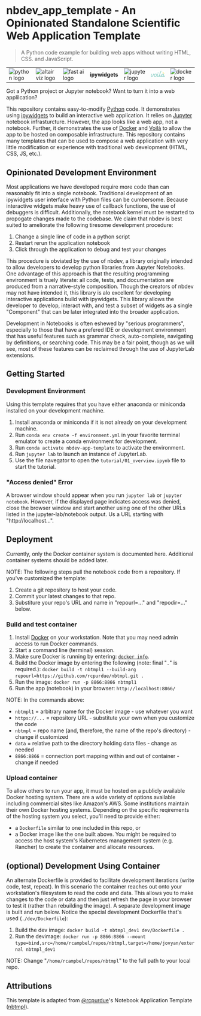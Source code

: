 # nbdev_app_template - An Opinionated Standalone Scientific Web Application Template

> A Python code example for building web apps without writing HTML, CSS. and JavaScript.

<table><tr><td width="14%">
    <img src="https://www.python.org/static/img/python-logo.png" alt="python logo">
    </td><td width="14%">
    <img src="https://altair-viz.github.io/_static/altair-logo-light.png" alt="altair viz logo
">
    </td><td width="14%">
    <img src="https://nbdev.fast.ai/assets/images/company_logo.png" alt="fast ai logo">
    </td><td width="14%">
    <b>ipywidgets</b>
    </td><td width="14%">
    <img src="https://jupyter.org/assets/logos/rectanglelogo-greytext-orangebody-greymoons.svg" alt="jupyter logo">
    </td><td width="10%">
    <img src="https://raw.githubusercontent.com/voila-dashboards/voila/main/docs/source/voila-logo.svg" alt="voila logo">
    </td><td width="14%">
    <img src="https://www.docker.com/sites/default/files/d8/styles/role_icon/public/2019-07/horizontal-logo-monochromatic-white.png" alt="docker logo">
</td></tr></table>

Got a Python project or Jupyter notebook? Want to turn it into a web applilcation?

This repository contains easy-to-modify [Python](https://www.python.org/) code. It demonstrates using [ipywidgets](https://ipywidgets.readthedocs.io/en/stable/) to build an interactive web application. It relies on [Jupyter](https://jupyter.org/) notebook infrasturcture. However, the app looks like a web app, not a notebook. Further, it demonstrates the use of [Docker](https://www.docker.com/) and [Voilà](https://github.com/voila-dashboards/voila) to allow the app to be hosted on composable infrastructure. This repository contains many templates that can be used to compose a web application with very little modification or experience with traditional web development (HTML, CSS, JS, etc.).

## Opinionated Development Environment

Most applications we have developed require more code than can reasonably fit into a single notebook. Traditional development of an ipywidgets user interface with Python files can be cumbersome.  Because interactive widgets make heavy use of callback functions, the use of debuggers is difficult. Additionally, the notebook kernel must be restarted to propogate changes made to the codebase. We claim that nbdev is best suited to ameliorate the following tiresome development procedure:

1. Change a single line of code in a python script
2. Restart rerun the application notebook
3. Click through the application to debug and test your changes

This procedure is obviated by the use of nbdev, a library originally intended to allow developers to develop python libraries from Jupyter Notebooks. One advantage of this approach is that the resulting programming environment is truely literate: all code, tests, and documentation are produced from a narrative-style composition. Though the creators of nbdev may not have intended it, this library is alo excellent for developing interactive applications build with ipywidgets. This library allows the developer to develop, interact with, and test a subset of widgets as a single "Component" that can be later integrated into the broader application. 

Development in Notebooks is often eshewed by "serious programmers", especially to those that have a prefered IDE or development environment that has useful features such as grammar check, auto-complete, navigating by definitions, or searching code. This may be a fair point, though as we will see, most of these features can be reclaimed through the use of JupyterLab extensions.

## Getting Started

### Development Environment

Using this template requires that you have either anaconda or miniconda installed on your development machine.

1. Install anaconda or miniconda if it is not already on your development machine.
2. Run `conda env create -f environment.yml` in your favorite terminal emulator to create a conda environment for development.
3. Run `conda activate nbdev-app-template` to activate the environment.
4. Run `jupyter lab` to launch an instance of JupyterLab.
5. Use the file navegator to open the `tutorial/01_overview.ipynb` file to start the tutorial.

### "Access denied" Error

A browser window should appear when you run `jupyter lab` or `jupyter notebook`. However, if the displayed page indicates access was denied, close the browser window and start another using one of the other URLs listed in the jupyter-lab/notebook output. Us a URL starting with "http://localhost...".

## Deployment

Currently, only the Docker container system is documented here. Additional container systems should be added later.

NOTE: The following steps pull the notebook code from a repository. If you've customized the template:
1. Create a git repository to host your code.
1. Commit your latest changes to that repo.
1. Substiture your repo's URL and name in "repourl=..." and "repodir=..." below.

### Build and test container

1. Install [Docker](https://docs.docker.com/get-docker/) on your workstation. Note that you may need admin access to run Docker commands.
1. Start a command line (terminal) session.
1. Make sure Docker is running by entering: [`docker info`](https://docs.docker.com/config/daemon/).
1. Build the Docker image by entering the following (note: final "`.`" is required.): `docker build -t nbtmpl1 --build-arg repourl=https://github.com/rcpurdue/nbtmpl.git .`
1. Run the image: `docker run -p 8866:8866 nbtmpl1`
1. Run the app (notebook) in your browser: `http://localhost:8866/`

NOTE: In the commands above:
 -  `nbtmpl1` = arbitrary name for the Docker image - use whatever you want
 -  `https://...` = repository URL - substitute your own when you customize the code
 -  `nbtmpl` = repo name (and, therefore, the name of the repo's directory) - change if customized
 -  `data` = relative path to the directory holding data files - change as needed
 -  `8866:8866` = connection port mapping within and out of container - change if needed

### Upload container

To allow others to run your app, it must be hosted on a publicly available Docker hosting system. There are a wide variety of options available including commercial sites like Amazon's AWS. Some institutions maintain their own Docker hosting systems. Depending on the specific reqirements of the hosting system you select, you'll need to provide either:
- a `Dockerfile` similar to one included in this repo, or
- a Docker image like the one built above.
You might be required to access the host system's Kubernetes management system (e.g. Rancher) to create the container and allocate resources.

## (optional) Development Using Container

An alternate Dockerfile is provided to facilitate development iterations (write code, test, repeat). In this scenario the container reaches out onto your workstation's filesystem to read the code and data. This allows you to make changes to the code or data and then just refresh the page in your browser to test it (rather than rebuilding the image). A separate development image is built and run below. Notice the special development Dockerfile that's used (`./dev/Dockerfile`):

1. Build the dev image: `docker build -t nbtmpl_dev1 dev/Dockerfile .`
1. Run the devimage: `docker run -p 8866:8866 --mount type=bind,src=/home/rcampbel/repos/nbtmpl,target=/home/jovyan/external nbtmpl_dev1`

NOTE: Change "`/home/rcampbel/repos/nbtmpl`" to the full path to your local repo.

## Attributions

This template is adapted from [@rcpurdue](https://github.com/rcpurdue)'s Notebook Application Template ([nbtmpl](https://github.com/rcpurdue/nbtmpl)).